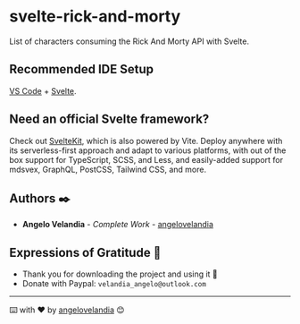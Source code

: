 # svelte-rick-and-morty

List of characters consuming the Rick And Morty API with Svelte.

## Recommended IDE Setup

[VS Code](https://code.visualstudio.com/) + [Svelte](https://marketplace.visualstudio.com/items?itemName=svelte.svelte-vscode).

## Need an official Svelte framework?

Check out [SvelteKit](https://github.com/sveltejs/kit#readme), which is also powered by Vite. Deploy anywhere with its serverless-first approach and adapt to various platforms, with out of the box support for TypeScript, SCSS, and Less, and easily-added support for mdsvex, GraphQL, PostCSS, Tailwind CSS, and more.

## Authors ✒️

* **Angelo Velandia** - *Complete Work* - [angelovelandia](https://github.com/angelovelandia)

## Expressions of Gratitude 🎁

* Thank you for downloading the project and using it 📢
* Donate with Paypal: `velandia_angelo@outlook.com`

---
⌨️ with ❤️ by [angelovelandia](https://github.com/angelovelandia) 😊

